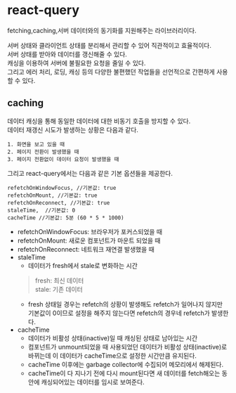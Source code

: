 # react-query

fetching,caching,서버 데이터와의 동기화를 지원해주는 라이브러리이다.  

서버 상태와 클라이언트 상태를 분리해서 관리할 수 있어 직관적이고 효율적이다.  
서버 상태를 받아와 데이터를 갱신해줄 수 있다.  
캐싱을 이용하여 서버에 불필요한 요청을 줄일 수 있다.  
그리고 에러 처리, 로딩, 캐싱 등의 다양한 불편했던 작업들을 선언적으로 간편하게 사용할 수 있다.  

## caching

데이터 캐싱을 통해 동일한 데이터에 대한 비동기 호출을 방지할 수 있다.  
데이터 재갱신 시도가 발생하는 상황은 다음과 같다.

```
1. 화면을 보고 있을 때
2. 페이지 전환이 발생했을 때
3. 페이지 전환없이 데이터 요청이 발생했을 때
```

그리고 react-query에서는 다음과 같은 기본 옵션들을 제공한다.

```
refetchOnWindowFocus, //기본값: true
refetchOnMount, //기본값: true
refetchOnReconnect, //기본값: true
staleTime,  //기본값: 0
cacheTime //기본값: 5분 (60 * 5 * 1000)
```

- refetchOnWindowFocus: 브라우저가 포커스되었을 때
- refetchOnMount: 새로운 컴포넌트가 마운트 되었을 때
- refetchOnReconnect: 네트워크 재연결 발생했을 때
- staleTime
  - 데이터가 fresh에서 stale로 변화하는 시간
  > fresh: 최신 데이터  
  > stale: 기존 데이터
  - fresh 상태일 경우는 refetch의 상황이 발생해도 refetch가 일어나지 않지만 기본값이 0이므로 설정을 해주지 않는다면 refetch의 경우네 refetch가 발생한다.
- cacheTime
  - 데이터가 비활성 상태(inactive)일 때 캐싱된 상태로 남아있는 시간
  - 컴포넌트가 unmount되었을 때 사용되었던 데이터가 비활성 상태(inactive)로 바뀌는데 이 데이터가 cacheTime으로 설정한 시간만큼 유지된다.
  - cacheTime 이후에는 garbage collector에 수집되어 메모리에서 해제된다.
  - cacheTime이 다 지나기 전에 다시 mount된다면 새 데이터를 fetch해오는 동안에 캐싱되어있는 데이터를 임시로 보여준다.
